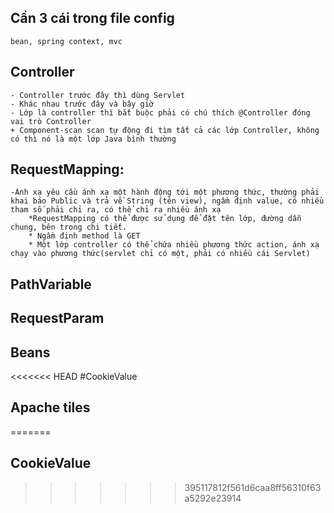 ## Cần 3 cái trong file config
	bean, spring context, mvc
	
## Controller
	- Controller trước đây thì dùng Servlet
	- Khác nhau trước đây và bây giờ
	- Lớp là controller thì bắt buộc phải có chú thích @Controller đóng vai trò Controller
	+ Component-scan scan tự động đi tìm tất cả các lớp Controller, không có thì nó là một lớp Java bình thường

## RequestMapping: 
	-Ánh xạ yêu cầu ánh xạ một hành động tới một phương thức, thường phải khai báo Public và trả về String (tên view), ngầm định value, có nhiều tham số phải chỉ ra, có thể chỉ ra nhiều ánh xạ
		*RequestMapping có thể được sử dụng để đặt tên lớp, đường dẫn chung, bên trong chi tiết.
		* Ngầm định method là GET
		* Một lớp controller có thể chứa nhiều phương thức action, ánh xạ chạy vào phương thức(servlet chỉ có một, phải có nhiều cái Servlet)

## PathVariable
## RequestParam
## Beans
<<<<<<< HEAD
#CookieValue

## Apache tiles
=======
## CookieValue
>>>>>>> 395117812f561d6caa8ff56310f63a5292e23914
